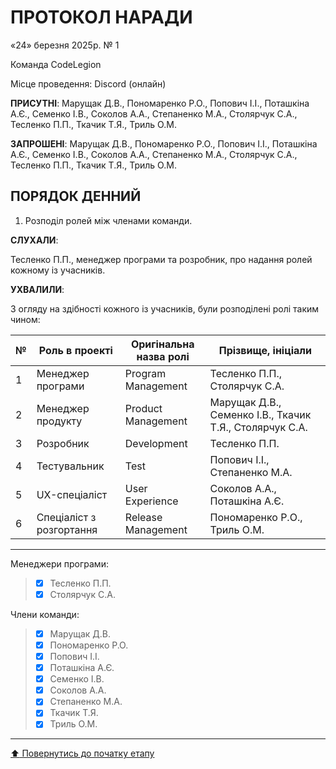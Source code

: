 # ПРОТОКОЛ НАРАДИ

«24» березня 2025р. № 1

Команда CodeLegion

Місце проведення: Discord (онлайн)


**ПРИСУТНІ**: Марущак Д.В., Пономаренко Р.О., Попович І.І., Поташкіна А.Є., Семенко І.В., Соколов А.А., Степаненко М.А., Столярчук С.А., Тесленко П.П., Ткачик Т.Я., Триль О.М.

**ЗАПРОШЕНІ**: Марущак Д.В., Пономаренко Р.О., Попович І.І., Поташкіна А.Є., Семенко І.В., Соколов А.А., Степаненко М.А., Столярчук С.А., Тесленко П.П., Ткачик Т.Я., Триль О.М.

## ПОРЯДОК ДЕННИЙ

1. Розподіл ролей між членами команди. 

**СЛУХАЛИ**:

Тесленко П.П., менеджер програми та розробник, про надання ролей кожному із учасників.

**УХВАЛИЛИ**:

З огляду на здібності кожного із учасників, були розподілені ролі таким чином:

|№  | Роль в проекті            | Оригінальна назва ролі    | Прізвище, ініціали                                     |
|---|---------------------------|---------------------------|--------------------------------------------------------|
| 1 | Менеджер програми         | Program Management        | Тесленко П.П., Столярчук С.А.                          |
| 2 | Менеджер продукту         | Product Management        | Марущак Д.В., Семенко І.В., Ткачик Т.Я., Столярчук С.А.|
| 3 | Розробник                 | Development               | Тесленко П.П.                                          |
| 4 | Тестувальник              | Test                      | Попович І.І., Степаненко М.А.                          |
| 5 | UX-спеціаліст             | User Experience           | Соколов А.А., Поташкіна А.Є.                           |
| 6 | Спеціаліст з розгортання  | Release Management        | Пономаренко Р.О., Триль О.М.                           |

---
Менеджери програми: 		
>- [x] Тесленко П.П.
>- [x] Столярчук С.А.

Члени команди:			

>- [x] Марущак Д.В.
>- [x] Пономаренко Р.О.
>- [x] Попович І.І.
>- [x] Поташкіна А.Є.
>- [x] Семенко І.В.
>- [x] Соколов А.А.
>- [x] Степаненко М.А.
>- [x] Ткачик Т.Я.
>- [x] Триль О.М.

---
[:arrow_up: Повернутись до початку етапу](/docs/1.Envisioning/README.md)
